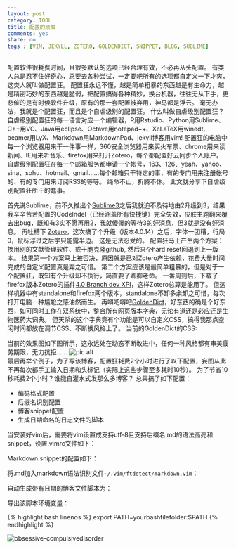 ```yaml
---
layout: post
category: TOOL
title: 配置的烦恼
comments: yes
share: no
tags : [VIM, JEKYLL, ZOTERO, GOLDENDICT, SNIPPET, BLOG, SUBLIME]
---
```


配置软件很耗费时间，且很多默认的选项已经合理有效，不必再从头配置。
有类人总是忍不住好奇心，总要去各种尝试，一定要吧所有的选项都自定义一下才爽，这类人就叫做配置狂。
配置狂永远不懂，越是简单粗暴的东西越是有生命力，越是精密巧妙的东西越是脆弱，把配置搞得各种精妙，换台机器，往往无从下手，更悲催的是有时候软件升级，原有的那一套配置被弃用，神马都是浮云。
毫无办法，我就是个配置狂，而且是个自虐级别的配置狂。
什么叫做自虐级别配置狂？
自虐级别配置狂的每一语言对应一个编辑器，R用Rstudio、Python用Sublime、C++用VC、Java用eclipse、Octave用notepad++、XeLaTeX用winedt、beamer用LyX、Markdown用MarkdownPad、jekyll博客用vim!
配置狂的电脑中每一个浏览器用来干一件事一样，360安全浏览器用来买火车票、chrome用来读新闻、IE用来听音乐、firefox用来打开Zotero，每个都配置好云同步个人账户。
自虐级别配置狂在每一个邮箱服务都申请一个帐号，163、126、yeah、yahoo、sina、sohu、hotmail、gmail……每个邮箱只干特定的事，有的专门用来注册帐号的、有的专门用来订阅RSS的等等。
绳命不止，折腾不休。
此文就分享下自虐级别配置狂所干的蠢事。

首先说Sublime，前不久推出个[Sublime3](http://www.sublimetext.com/)之后我就迫不及待地由2升级到3，结果我辛辛苦苦配置的CodeIndel（已经涵盖所有快捷键）完全失效，皮肤主题翻来覆去出bug，既知有3实不愿再用2，我就傻傻的等待3的好消息，但3就是没有好消息。
再吐槽下 [Zotero](http://www.zotero.org/)，这次搞了个升级（版本4.0.14）之后，字体一团糟，行局0，鼠标浮过之后字只能露半边。
这是无法忍受的。
配置狂马上产生两个方案：换用别的文献管理软件、或干脆克隆github, 然后来个hard reset回退到上一版本。
结果第一个方案马上被否决，原因就是已对Zotero产生依赖，花费大量时间完成的自定义配置真是弃之可惜。
第二个方案应该是最简单粗暴的，但是对于一个配置狂，既知有个升级却不执行，简直要了卿卿老命。
一番周则后，下载了firefox版本Zotero的插件[4.0 Branch dev XPI](https://forums.zotero.org/discussion/33123/line-height-not-adjusting-to-font-size-changes-in-standalone-update-v4014/)，这样Zotero总算是能用了。
但这样机器中有standalone和firefox两个版本，standalone不卸多余卸之可惜，每次打开电脑一种尴尬之感油然而生。
再嘚吧嘚吧[GoldenDict](http://goldendict.org/)，好东西的确是个好东西，如可同时工作在双系统中，整合所有网页版本字典，无论有道还是必应还是生物医药大词典。
但天杀的这个字典竟有个功能是可以自定义CSS，搞得我那点空闲时间都放在调节CSS、不断换风格上了。
当前的GoldenDict的CSS:

<script src="https://gist.github.com/dustincys/8471489.js"></script>

当前的效果图如下图所示，这永远处在动态不断改进中，任何一种风格都有审美疲劳期限，无力抗拒……
![pic alt](https://2s66lw.blu.livefilestore.com/y2pFAZrPuTFHdstl97k1x5aV4xzo4LzARdDsiWLiR-EAONIpOsxvSZSEgbJQUFPlNdX81FH5ikYmqF1KjCZq7iDX101_SXdOLXtcbpDPzsGNME/goldendict.jpg)		
最后再举个例子，为了写该博客，配置狂耗费2个小时进行了以下配置，妄图从此不再每次都手工输入日期和头标记（实际上这些步骤至多耗时10秒）。
为了节省10秒耗费2个小时？谁能自灌水式发那么多博客？
总共搞了如下配置：

- 编码格式配置
- 后缀名识别配置
- 博客snippet配置
- 生成日期命名的日志文件的脚本

当安装好vim后，需要将vim设置成支持utf-8且支持后缀名.md的语法高亮和snippet，设置.vimrc文件如下：

<script src="https://gist.github.com/dustincys/8471431.js"></script>

Markdown.snippet的配置如下：

<script src="https://gist.github.com/dustincys/8435778.js"></script>

将.md加入markdown语法识别文件`~/.vim/ftdetect/markdown.vim`：

<script src="https://gist.github.com/dustincys/8471447.js"></script>

自动生成带有日期的博客文件脚本为：

<script src="https://gist.github.com/dustincys/8435370.js"></script>

导出该脚本环境变量：

{% highlight bash linenos %}
export PATH=yourbashfilefolder:$PATH
{% endhighlight %}

![obsessive-compulsivedisorder](http://mccarthyhealth2q1pd1.wikispaces.com/file/view/ocd_4.jpg/254699560/ocd_4.jpg)
